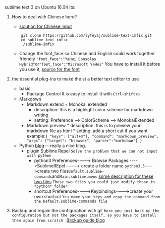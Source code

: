 sublime text 3 on Ubuntu 16.04 lts:

1. How to deal with Chinese here?
	+ [solution for Chinese input][]
	```
		git clone https://github.com/lyfeyaj/sublime-text-imfix.git
		cd sublime-text-imfix
		./sublime-imfix
	```
	+ Change the font_face so  Chinese and English could work together friendly
		`"font_face":"YaHei Consolas Hybrid"`or`"font_face":"Microsoft YaHei"`
		You have to install it before you use it, [source for the font][]

2. the essential plug-ins to make the st a better text editor to use
	+ basic
		- Package Control
		It is easy to install it with `Ctrl+shift+p`
	+ Markdown
		- Markdown extend + Monokai extended
			* description: this is  a highlight color scheme for markdown writing
			* setting: Preference --> ColorScheme --> MonokaiExtended
		- Markdown preview
	    		* description: this is to preview your markdown file as html
	    		* setting: add a short cut if you want
	    			example:`{ "keys": ["alt+m"], "command": "markdown_preview", "args": {"target": "browser", "parser":"markdown"} }`
	+ Python
	[blog][]---really a nice blog.
		-  plugin Sublime Repel
			`Solve the problem that we can not input with python`
			*  python3
				Preferences----> Browse Packages ---->SublimeREpel ----> create a folder name `python3.5`---->create two files`Default.sublime-commands`and`Main.sublime.menu`
				[some description for these two files][]
				`These two files you could just modify those in *python* folder`
			* shortcut
				Preferences---->Keybindings---->create your own shortcut
				`You name your keys and copy the command from the Default.sublime-commands file`

3. Backup and  regain the configuration with git
`here you just back up the configuration but not the packages itself, so you have to install them again from scratch `
[Backup guide blog][]






[solution for Chinese input]:http://www.jianshu.com/p/bf05fb3a4709
[source for the font]:https://github.com/cypro666/yahei.consolas-font
[blog]:http://www.cnblogs.com/unflynaomi/p/5704293.html
[some description for these two files]:https://sublimerepl.readthedocs.io/en/latest/
[Backup guide blog]:http://zuyunfei.com/2015/05/21/backup-sublime-settings/
